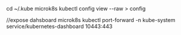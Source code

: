 
cd ~/.kube
microk8s kubectl config view --raw > config

//expose dahsboard
microk8s kubectl port-forward -n kube-system service/kubernetes-dashboard 10443:443


